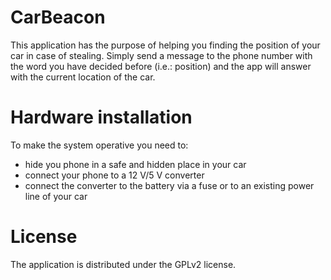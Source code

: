 CarBeacon
=========
This application has the purpose of helping you finding the position of your car in case of stealing.
Simply send a message to the phone number with the word you have decided before (i.e.: position) and the app will answer with the current location of the car.

Hardware installation
=========
To make the system operative you need to:
- hide you phone in a safe and hidden place in your car
- connect your phone to a 12 V/5 V converter
- connect the converter to the battery via a fuse or to an existing power line of your car

License
=========
The application is distributed under the GPLv2 license.
